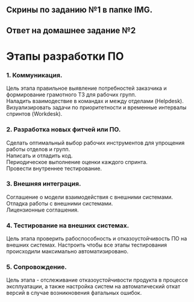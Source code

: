 ## Скрины по заданию №1 в папке IMG.

## Ответ на домашнее задание №2

# Этапы разработки ПО
### 1. Коммуникация. 
Цель этапа правильное выявление потребностей заказчика и формирование грамотного ТЗ для рабочих групп.  
Наладить взаимодествие в командах и между отделами (Helpdesk).  
Визуализировать задачи по приоритетности и временные интервалы спринтов (Workdesk). 
### 2. Разработка новых фитчей или ПО.
Сделать оптимальный выбор рабочих инструментов для упрощения работы отделов и групп.  
Написать и отладить код.   
Периодическое выполнение оценки каждого спринта.  
Провести внутреннее тестирование.  
### 3. Внешняя интеграция.
Соглашение о модели взаимодействия с внешними системами.  
Отладка работы с внешними системами.  
Лицензионные соглашения.  
### 4. Тестирование на внешних системах.
Цель этапа проверить рабоспособность и отказоустойчивость ПО на внешних системах.
Настроить чтобы все этапы тестирования происходили максимально автоматизировано. 
### 5. Сопровождение.
Цель этапа - отслеживание отказоустойчивости продукта в процессе эксплуатации, а также настройка систем на автоматический откат версий в случае возникновения фатальных ошибок.
